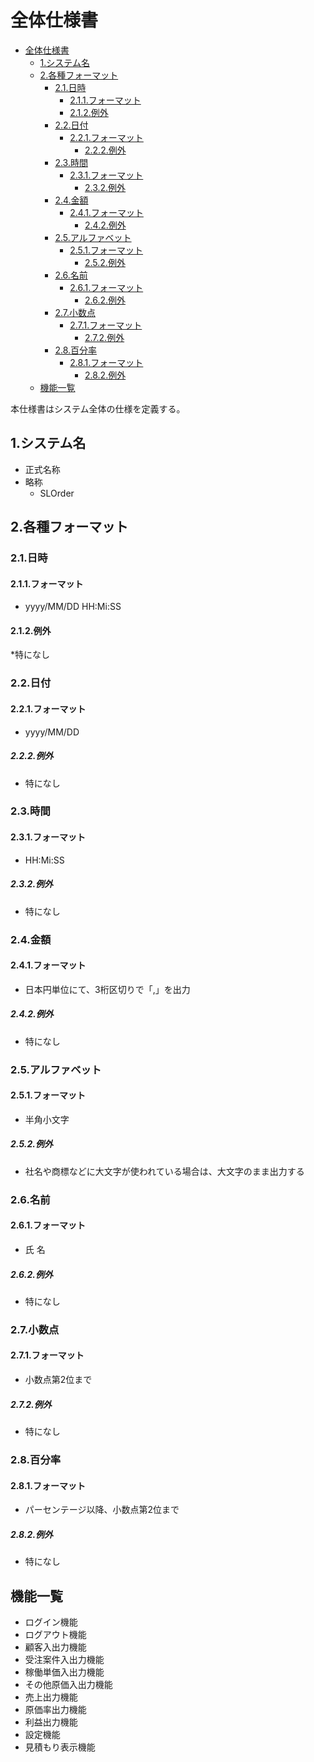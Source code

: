 # 全体仕様書

<!-- @import "[TOC]" {cmd="toc" depthFrom=1 depthTo=6 orderedList=false} -->

<!-- code_chunk_output -->

- [全体仕様書](#全体仕様書)
  - [1.システム名](#1システム名)
  - [2.各種フォーマット](#2各種フォーマット)
    - [2.1.日時](#21日時)
      - [2.1.1.フォーマット](#211フォーマット)
      - [2.1.2.例外](#212例外)
    - [2.2.日付](#22日付)
      - [2.2.1.フォーマット](#221フォーマット)
        - [2.2.2.例外](#222例外)
    - [2.3.時間](#23時間)
      - [2.3.1.フォーマット](#231フォーマット)
        - [2.3.2.例外](#232例外)
    - [2.4.金額](#24金額)
      - [2.4.1.フォーマット](#241フォーマット)
        - [2.4.2.例外](#242例外)
    - [2.5.アルファベット](#25アルファベット)
      - [2.5.1.フォーマット](#251フォーマット)
        - [2.5.2.例外](#252例外)
    - [2.6.名前](#26名前)
      - [2.6.1.フォーマット](#261フォーマット)
        - [2.6.2.例外](#262例外)
    - [2.7.小数点](#27小数点)
      - [2.7.1.フォーマット](#271フォーマット)
        - [2.7.2.例外](#272例外)
    - [2.8.百分率](#28百分率)
      - [2.8.1.フォーマット](#281フォーマット)
        - [2.8.2.例外](#282例外)
  - [機能一覧](#機能一覧)

<!-- /code_chunk_output -->

本仕様書はシステム全体の仕様を定義する。

## 1.システム名

- 正式名称
- 略称
  - SLOrder

## 2.各種フォーマット

### 2.1.日時

#### 2.1.1.フォーマット

- yyyy/MM/DD HH:Mi:SS

#### 2.1.2.例外

  *特になし

### 2.2.日付

#### 2.2.1.フォーマット

- yyyy/MM/DD

##### 2.2.2.例外

- 特になし

### 2.3.時間

#### 2.3.1.フォーマット

- HH:Mi:SS

##### 2.3.2.例外

- 特になし

### 2.4.金額

#### 2.4.1.フォーマット

- 日本円単位にて、3桁区切りで「,」を出力

##### 2.4.2.例外

- 特になし

### 2.5.アルファベット

#### 2.5.1.フォーマット

- 半角小文字

##### 2.5.2.例外

- 社名や商標などに大文字が使われている場合は、大文字のまま出力する

### 2.6.名前

#### 2.6.1.フォーマット

- 氏 名

##### 2.6.2.例外

- 特になし

### 2.7.小数点

#### 2.7.1.フォーマット

- 小数点第2位まで

##### 2.7.2.例外

- 特になし

### 2.8.百分率

#### 2.8.1.フォーマット

- パーセンテージ以降、小数点第2位まで

##### 2.8.2.例外

- 特になし

## 機能一覧

- ログイン機能
- ログアウト機能
- 顧客入出力機能
- 受注案件入出力機能
- 稼働単価入出力機能
- その他原価入出力機能
- 売上出力機能
- 原価率出力機能
- 利益出力機能
- 設定機能
- 見積もり表示機能
